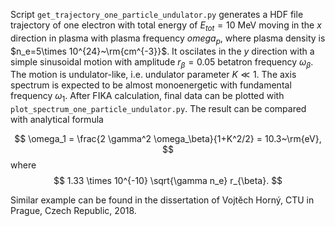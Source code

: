 Script `get_trajectory_one_particle_undulator.py` generates a HDF file trajectory of one electron with total energy of $E_{tot}=10$ MeV moving in the $x$ direction in plasma with plasma frequency $omega_p$, where plasma density is $n_e=5\times 10^{24}~\rm{cm^{-3}}$. It oscilates in the $y$ direction with a simple sinusoidal motion with amplitude $r_\beta=0.05$ betatron frequency $\omega_\beta$. The motion is undulator-like, i.e. undulator parameter $K \ll 1$. The axis spectrum is expected to be almost monoenergetic with fundamental frequency $\omega_1$. After FIKA calculation, final data can be plotted with `plot_spectrum_one_particle_undulator.py`. The result can be compared with analytical formula 

$$
\omega_1 = \frac{2 \gamma^2 \omega_\beta}{1+K^2/2} = 10.3~\rm{eV},
$$
where
$$
1.33 \times 10^{-10} \sqrt{\gamma n_e} r_{\beta}.
$$

Similar example can be found in the dissertation of Vojtěch Horný, CTU in Prague, Czech Republic, 2018.
